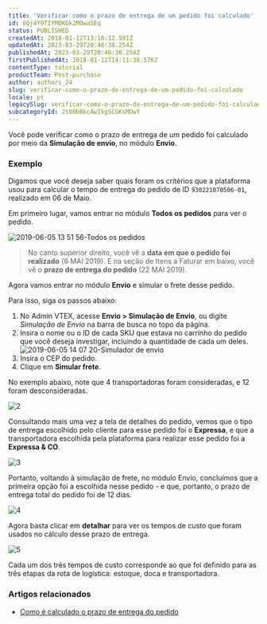 ```yaml
---
title: 'Verificar como o prazo de entrega de um pedido foi calculado'
id: 6Qj4Y9TIYMOKGk2MOwaSEq
status: PUBLISHED
createdAt: 2018-01-12T13:16:12.591Z
updatedAt: 2023-03-29T20:46:38.254Z
publishedAt: 2023-03-29T20:46:38.254Z
firstPublishedAt: 2018-01-12T14:11:38.576Z
contentType: tutorial
productTeam: Post-purchase
author: authors_24
slug: verificar-como-o-prazo-de-entrega-de-um-pedido-foi-calculado
locale: pt
legacySlug: verificar-como-o-prazo-de-entrega-de-um-pedido-foi-calculado
subcategoryId: 2t00bBkcAwIkgSCGKsMOwY
---
```


Você pode verificar como o prazo de entrega de um pedido foi calculado por meio da __Simulação de envio__, no módulo __Envio__.

### Exemplo

Digamos que você deseja saber quais foram os critérios que a plataforma usou para calcular o tempo de entrega do pedido de ID `930221070506-01`, realizado em 06 de Maio.

Em primeiro lugar, vamos entrar no módulo __Todos os pedidos__ para ver o pedido.

![2019-06-05 13 51 56-Todos os pedidos](https://images.ctfassets.net/alneenqid6w5/1v711UNCK6lLyGvqXkDkRs/046e6d1af8cb038a15bf1674ea86081c/2019-06-05_13_51_56-Todos_os_pedidos.png) 

>No canto superior direito, você vê a __data em que o pedido foi realizado__ (6 MAI 2019).
>E na seção de Itens a Faturar em baixo, você vê o __prazo de entrega do pedido__ (22 MAI 2019).

Agora vamos entrar no módulo __Envio__ e simular o frete desse pedido.

Para isso, siga os passos abaixo:

1. No Admin VTEX, acesse **Envio > Simulação de Envio**, ou digite *Simulação de Envio* na barra de busca no topo da página.  
2. Insira o nome ou o ID de cada SKU que estava no carrinho do pedido que você deseja investigar, incluindo a quantidade de cada um deles.![2019-06-05 14 07 20-Simulador de envio](https://images.ctfassets.net/alneenqid6w5/2AAUbA9NuAlLWW6tW2eFo8/8499c3f8f6185c2f1f8568fbada87d4e/2019-06-05_14_07_20-Simulador_de_envio.png)
3. Insira o CEP do pedido.
4. Clique em __Simular frete__.

No exemplo abaixo, note que 4 transportadoras foram consideradas, e 12 foram desconsideradas.

![2](https://images.ctfassets.net/alneenqid6w5/GFpG6fdmrpIubx6AClQIx/34d23cc1b849becdf34d0c10ed4d0c54/2.png)

Consultando mais uma vez a tela de detalhes do pedido, vemos que o tipo de entrega escolhido pelo cliente para esse pedido foi o __Expressa__, e que a transportadora escolhida pela plataforma para realizar esse pedido foi a __Expressa & CO__.

![3](https://images.ctfassets.net/alneenqid6w5/5cfMvMBQJ2PH6MSXEPWC8E/42e5889646c37d4ee1595866e3a797f3/3.png)

Portanto, voltando à simulação de frete, no módulo Envio, concluímos que a primeira opção foi a escolhida nesse pedido - e que, portanto, o prazo de entrega total do pedido foi de 12 dias.

![4](https://images.ctfassets.net/alneenqid6w5/51uwhtB3nSKyMtXY2zVbic/a7d28ccb49dd18b1bb60d6e8d9bff73c/4.png)

Agora basta clicar em __detalhar__ para ver os tempos de custo que foram usados no cálculo desse prazo de entrega.

![5](https://images.ctfassets.net/alneenqid6w5/3USKpGaWgl6qHuYqE7iqrY/6158faed327f8bafc30fee04e464f16c/5.png)

Cada um dos três tempos de custo corresponde ao que foi definido para as três etapas da rota de logística: estoque, doca e transportadora.

### Artigos relacionados

- [Como é calculado o prazo de entrega do pedido](/pt/tutorial/como-e-calculado-o-prazo-de-entrega-do-pedido)
